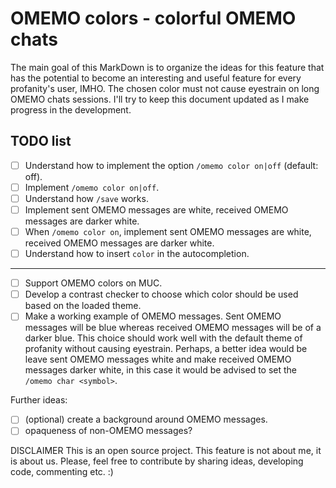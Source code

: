 # OMEMO colors - colorful OMEMO chats

The main goal of this MarkDown is to organize the ideas for this feature that has the potential to become an interesting and useful feature for every profanity's user, IMHO. The chosen color must not cause eyestrain on long OMEMO chats sessions. I'll try to keep this document updated as I make progress in the development.

## TODO list
- [ ] Understand how to implement the option `/omemo color on|off` (default: off).
- [ ] Implement `/omemo color on|off`.
- [ ] Understand how `/save` works.
- [ ] Implement sent OMEMO messages are white, received OMEMO messages are darker white.
- [ ] When `/omemo color on`, implement sent OMEMO messages are white, received OMEMO messages are darker white.
- [ ] Understand how to insert `color` in the autocompletion.

-------------------------------
- [ ] Support OMEMO colors on MUC.
- [ ] Develop a contrast checker to choose which color should be used based on the loaded theme.
- [ ] Make a working example of OMEMO messages. Sent OMEMO messages will be blue whereas received OMEMO messages will be of a darker blue. This choice should work well with the default theme of profanity without causing eyestrain. Perhaps, a better idea would be leave sent OMEMO messages white and make received OMEMO messages darker white, in this case it would be advised to set the `/omemo char <symbol>`.

Further ideas:
- [ ] (optional) create a background around OMEMO messages.
- [ ] opaqueness of non-OMEMO messages?

DISCLAIMER
This is an open source project. This feature is not about me, it is about us. Please, feel free to contribute by sharing ideas, developing code, commenting etc. :)